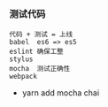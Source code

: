 ### 测试代码
    代码 + 测试 = 上线
    babel  es6 => es5
    eslint 确保工整
    stylus
    mocha  测试正确性
    webpack

- yarn add mocha chai